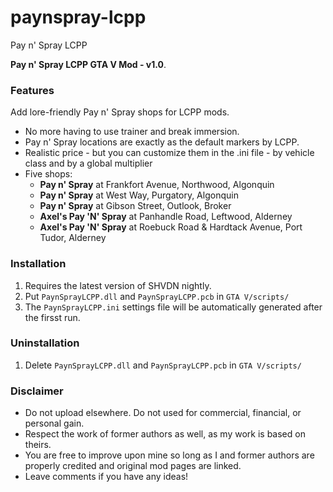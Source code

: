 # paynspray-lcpp
Pay n' Spray LCPP

**Pay n' Spray LCPP GTA V Mod - v1.0**.

### Features
Add lore-friendly Pay n' Spray shops for LCPP mods.
+ No more having to use trainer and break immersion.
+ Pay n' Spray locations are exactly as the default markers by LCPP.
+ Realistic price - but you can customize them in the .ini file - by vehicle class and by a global multiplier
+ Five shops:
    + **Pay n' Spray** at Frankfort Avenue, Northwood, Algonquin
    + **Pay n' Spray** at West Way, Purgatory, Algonquin
    + **Pay n' Spray** at Gibson Street, Outlook, Broker
    + **Axel's Pay 'N' Spray** at Panhandle Road, Leftwood, Alderney
    + **Axel's Pay 'N' Spray** at Roebuck Road & Hardtack Avenue, Port Tudor, Alderney

### Installation
1. Requires the latest version of SHVDN nightly.
2. Put `PaynSprayLCPP.dll` and `PaynSprayLCPP.pcb` in `GTA V/scripts/`
3. The `PaynSprayLCPP.ini` settings file will be automatically generated after the firsst run.

### Uninstallation
1. Delete `PaynSprayLCPP.dll` and `PaynSprayLCPP.pcb` in `GTA V/scripts/`

### Disclaimer
+ Do not upload elsewhere. Do not used for commercial, financial, or personal gain.
+ Respect the work of former authors as well, as my work is based on theirs.
+ You are free to improve upon mine so long as I and former authors are properly credited and original mod pages are linked.
+ Leave comments if you have any ideas!